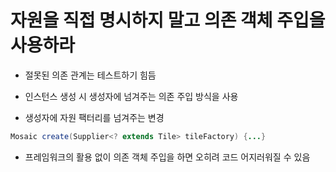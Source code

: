 # 자원을 직접 명시하지 말고 의존 객체 주입을 사용하라

- 절못된 의존 관계는 테스트하기 힘듬
- 인스턴스 생성 시 생성자에 넘겨주는 의존 주입 방식을 사용


- 생성자에 자원 팩터리를 넘겨주는 변경

```java
Mosaic create(Supplier<? extends Tile> tileFactory) {...}
```

- 프레임워크의 활용 없이 의존 객체 주입을 하면 오히려 코드 어지러워질 수 있음